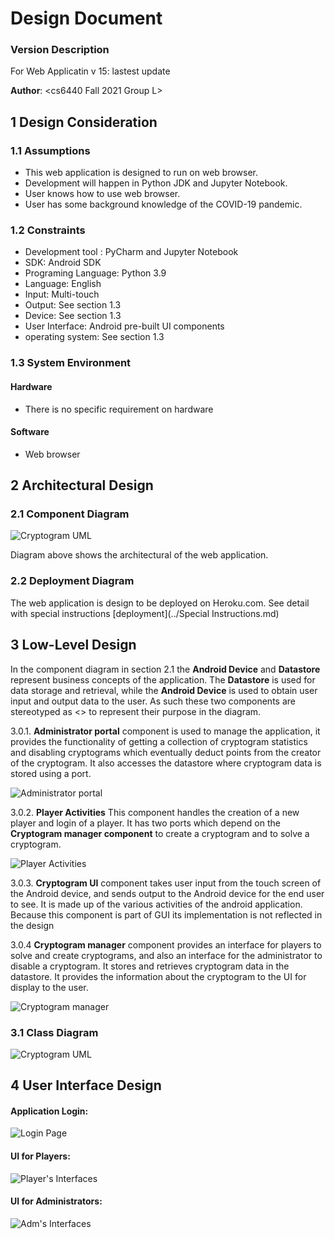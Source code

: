 # Design Document

### Version Description

For Web Applicatin v 15: lastest update

**Author**: \<cs6440 Fall 2021 Group L>

## 1 Design Consideration

### 1.1 Assumptions
- This  web application is designed to run on web browser.
- Development will happen in Python JDK and Jupyter Notebook.
- User knows how to use web browser.
- User has some background knowledge of the COVID-19 pandemic.

### 1.2 Constraints

- Development tool : PyCharm and Jupyter Notebook
- SDK: Android SDK
- Programing Language: Python 3.9
- Language: English
- Input: Multi-touch
- Output: See section 1.3
- Device: See section 1.3 
- User Interface: Android pre-built UI components
- operating system: See section 1.3 

### 1.3 System Environment
#### Hardware
- There is no specific requirement on hardware

#### Software
- Web browser

## 2 Architectural Design
### 2.1 Component Diagram
![Cryptogram UML](./images/architecture.png)

Diagram above shows the architectural of the web application.


### 2.2 Deployment Diagram

The web application is design to be deployed on Heroku.com. See detail with special instructions  [deployment](../Special Instructions.md)

## 3 Low-Level Design

In the component diagram in section 2.1 the **Android Device** and **Datastore** represent business concepts of the application. The **Datastore** is used for data storage and retrieval, while the **Android Device** is used to obtain user input and output data to the user. As such these two components are stereotyped as <<Entity>> to represent their purpose in the diagram.

3.0.1. **Administrator portal** component is used to manage the application, it provides the functionality of getting a collection of cryptogram statistics and disabling cryptograms which eventually deduct points from the creator of the cryptogram. It also accesses the datastore where cryptogram data is stored using a port.

![Administrator portal](./images/3.0.1-v3.png)

3.0.2. **Player Activities** This component handles the creation of a new player and login of a player. It has two ports which depend on the **Cryptogram manager component** to create a cryptogram and to solve a cryptogram.

![Player Activities](./images/3.0.2-v3.png)

3.0.3. **Cryptogram UI** component takes user input from the touch screen of the Android device, and sends output to the Android device for the end user to see. It is made up of the various activities of the android application. Because this component is part of GUI its implementation is not reflected in the design

3.0.4 **Cryptogram manager** component provides an interface for players to solve and create cryptograms, and also an interface for the administrator to disable a cryptogram. It stores and retrieves cryptogram data in the datastore. It provides the information about the cryptogram to the UI for display to the user.

![Cryptogram manager](./images/3.0.4-v3.png)


### 3.1 Class Diagram
![Cryptogram UML](./images/class_diagram-v3.png)

## 4 User Interface Design
#### Application Login:
![Login Page](./images/AppLoginPage_v3.png)

#### UI for Players:
![Player's Interfaces](./images/Interfaces_player_v3.png)

#### UI for Administrators:
![Adm's Interfaces](./images/Interfaces_Adm_v3.png)
